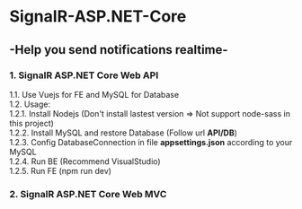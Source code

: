# SignalR-ASP.NET-Core  
## -Help you send notifications realtime- 
### 1. SignalR ASP.NET Core Web API  
1.1. Use Vuejs for FE and MySQL for Database  
1.2. Usage:  
1.2.1. Install Nodejs (Don't install lastest version => Not support node-sass in this project)  
1.2.2. Install MySQL and restore Database (Follow url **API/DB**)  
1.2.3. Config DatabaseConnection in file **appsettings.json** according to your MySQL  
1.2.4. Run BE (Recommend VisualStudio)  
1.2.5. Run FE (npm run dev)  

### 2. SignalR ASP.NET Core Web MVC
